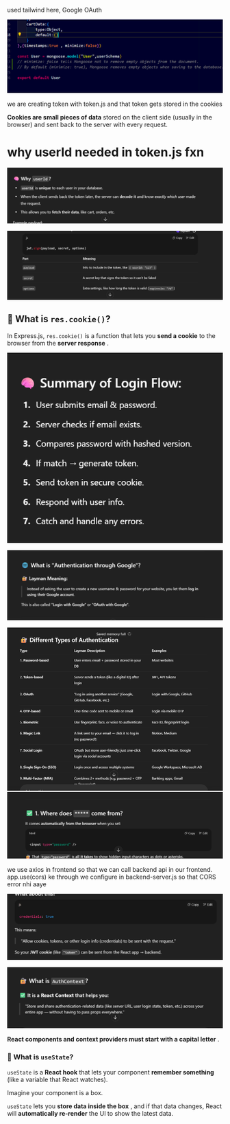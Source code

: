 used tailwind here, Google OAuth

![1752556383940](image/notes/1752556383940.png)

we are creating token with token.js and that token gets stored in the cookies

**Cookies are small pieces of data** stored on the client side (usually in the browser) and sent back to the server with every request.

# why userId needed in token.js fxn

![1752556786656](image/notes/1752556786656.png)

![1752556889702](image/notes/1752556889702.png)

## 🍪 What is `res.cookie()`?

In Express.js, `res.cookie()` is a function that lets you **send a cookie** to the browser from the **server response** .

![1752558245722](image/notes/1752558245722.png)

![1752558418979](image/notes/1752558418979.png)

![1752558484543](image/notes/1752558484543.png)
![1752567478340](image/notes/1752567478340.png)

we use axios in frontend so that we can call backend api in our frontend. app.use(cors) ke through we configure in backend-server.js so that CORS error nhi aaye

![1752568153805](image/notes/1752568153805.png)

![1752568202657](image/notes/1752568202657.png)

**React components and context providers must start with a capital letter** .

### 📌 What is `useState`?

`useState` is a **React hook** that lets your component **remember something** (like a variable that React watches).

Imagine your component is a box.

`useState` lets you **store data inside the box** , and if that data changes, React will **automatically re-render** the UI to show the latest data.
